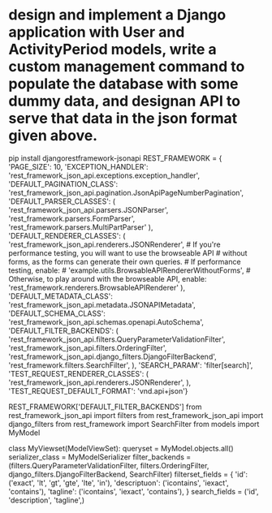 # design and implement a Django application with User and ActivityPeriod models, write a custom management command to populate the database with some dummy data, and designan API to serve that data in the json format given above.

pip install djangorestframework-jsonapi
REST_FRAMEWORK = {
    'PAGE_SIZE': 10,
    'EXCEPTION_HANDLER': 'rest_framework_json_api.exceptions.exception_handler',
    'DEFAULT_PAGINATION_CLASS':
        'rest_framework_json_api.pagination.JsonApiPageNumberPagination',
    'DEFAULT_PARSER_CLASSES': (
        'rest_framework_json_api.parsers.JSONParser',
        'rest_framework.parsers.FormParser',
        'rest_framework.parsers.MultiPartParser'
    ),
    'DEFAULT_RENDERER_CLASSES': (
        'rest_framework_json_api.renderers.JSONRenderer',
        # If you're performance testing, you will want to use the browseable API
        # without forms, as the forms can generate their own queries.
        # If performance testing, enable:
        # 'example.utils.BrowsableAPIRendererWithoutForms',
        # Otherwise, to play around with the browseable API, enable:
        'rest_framework.renderers.BrowsableAPIRenderer'
    ),
    'DEFAULT_METADATA_CLASS': 'rest_framework_json_api.metadata.JSONAPIMetadata',
    'DEFAULT_SCHEMA_CLASS': 'rest_framework_json_api.schemas.openapi.AutoSchema',
    'DEFAULT_FILTER_BACKENDS': (
        'rest_framework_json_api.filters.QueryParameterValidationFilter',
        'rest_framework_json_api.filters.OrderingFilter',
        'rest_framework_json_api.django_filters.DjangoFilterBackend',
        'rest_framework.filters.SearchFilter',
    ),
    'SEARCH_PARAM': 'filter[search]',
    'TEST_REQUEST_RENDERER_CLASSES': (
        'rest_framework_json_api.renderers.JSONRenderer',
    ),
    'TEST_REQUEST_DEFAULT_FORMAT': 'vnd.api+json'}


REST_FRAMEWORK['DEFAULT_FILTER_BACKENDS']
from rest_framework_json_api import filters
from rest_framework_json_api import django_filters
from rest_framework import SearchFilter
from models import MyModel

class MyViewset(ModelViewSet):
   queryset = MyModel.objects.all()
   serializer_class = MyModelSerializer
   filter_backends = (filters.QueryParameterValidationFilter, filters.OrderingFilter,
                      django_filters.DjangoFilterBackend, SearchFilter)
   filterset_fields = {
       'id': ('exact', 'lt', 'gt', 'gte', 'lte', 'in'),
       'descriptuon': ('icontains', 'iexact', 'contains'),
       'tagline': ('icontains', 'iexact', 'contains'),
   }
   search_fields = ('id', 'description', 'tagline',)
